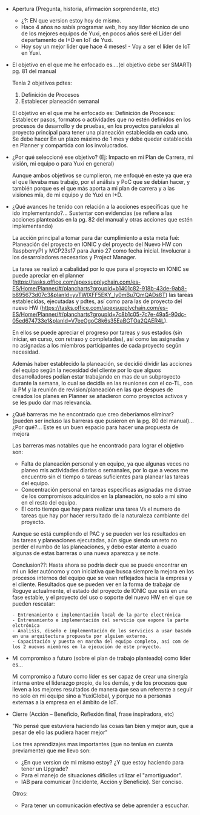 - Apertura (Pregunta, historia, afirmación sorprendente, etc)

  - ¿?: EN que version estoy hoy de mismo.
  - Hace 4 años no sabía programar web, hoy soy líder técnico de uno de los mejores equipos de Yuxi, en pocos años seré el Líder del departamento de I+D en IoT de Yuxi.
  - Hoy soy un mejor lìder que hace 4 meses! - Voy a ser el líder de IoT en Yuxi.

- El objetivo en el que me he enfocado es….(el objetivo debe ser SMART)  pg. 81 del manual

  Tenía 2 objetivos pdtes:
  1. Definición de Procesos
  2. Establecer planeación semanal

  El objetivo en el que me he enfocado es:
  Definición de Procesos: Establecer pasos, formatos o actividades que no estén definidos en los procesos de desarrollo y de pruebas, en los proyectos paralelos al proyecto principal para tener una planeación establecida en cada uno. Se debe hacer En un plazo máximo de 1 mes y debe quedar establecida en Planner y compartida con los involucrados.

- ¿Por qué seleccioné ese objetivo? (Ej: Impacto en mi Plan de Carrera, mi visión, mi equipo o para Yuxi en general)

  Aunque ambos objetivos se cumplieron, me enfoqué en este ya que era el que llevaba mas trabajo, por el análisis y PoC que se debían hacer, y también porque es el que más aporta a mi plan de carrera y a las visiones mía, de mi equipo y de Yuxi en I+D.

- ¿Qué avances he tenido con relación a la acciones específicas que he ido implementando?... Sustentar con evidencias (se refiere a las acciones planteadas en la pg. 82 del manual y otras acciones que estén implementando)

  La acción principal a tomar para dar cumplimiento a esta meta fué: Planeación del proyecto en IONIC y del proyecto del Nuevo HW con RaspberryPI y MCP23s17 para Junio 27 como fecha inicial.  Involucrar a los desarroladores necesarios y Project Manager.

  La tarea se realizó a cabalidad por lo que para el proyecto en IONIC se puede apreciar en el planner (https://tasks.office.com/apexsupplychain.com/es-ES/Home/Planner/#/plancharts?groupId=b1401c82-918b-43de-9ab8-b895673d07c3&planId=yvTWlXFF5EKY_ly0mBu7QmQADs8T) las tareas establecidas, ejecutadas y pdtes, así como para las de proyecto del nuevo HW (https://tasks.office.com/apexsupplychain.com/es-ES/Home/Planner/#/plancharts?groupId=7c8b1c05-7c7e-49a5-90dc-05ed674733e1&planId=V7eeOgoC8k6s35EaBGTOa2QAER4L).

  En ellos se puede apreciar el progreso por tareas y sus estados (sin iniciar, en curso, con retraso y completadas), así como las asignadas y no asignadas a los miembros participantes de cada proyecto según necesidad.

  Además haber establecido la planeación, se decidió dividir las acciones del equipo según la necesidad del cliente por lo que alguos desarrolladores podían estar trabajando en mas de un subproyecto durante la semana, lo cual se decidía en las reuniones con el co-TL, con la PM y la reunión de revision/planeación en las que despues de creados los planes en Planner se añadieron como proyectos activos y se les pudo dar mas relevancia.

- ¿Qué barreras me he encontrado que creo deberíamos eliminar? (pueden ser incluso las barreras que pusieron en la pg. 80 del manual)... ¿Por qué?... Este es un buen espacio para hacer una propuesta de mejora

  Las barreras mas notables que he encontrado para lograr el objetivo son:

    - Falta de planeación personal y en equipo, ya que algunas veces no planeo mis actividades diarias o semanales, por lo que a veces me encuentro sin el tiempo o tareas suficientes para planear las tareas del equipo.
    - Concentración personal en tareas específicas asignadas me distrae de los compromisos adquiridos en la planeación, no solo a mi sino en el resto del equipo.
    - El corto tiempo que hay para realizar una tarea Vs el numero de tareas que hay por hacer rersultado de la naturaleza cambiante del proyecto.

    Aunque se está cumpliendo el PAC y se pueden ver los resultados en las tareas y planeaciones ejecutadas, aún sigue siendo un reto no perder el rumbo de las planeaciones, y debo estar atento a cuado algunas de estas barreras o una nueva aparezca y se note.

    Conclusion??:
    Hasta ahora se podría decir que se puede encontrar en mi un líder autónomo y con iniciativa que busca siempre la mejora en los procesos internos del equipo que se vean reflejados hacia la empresa y el cliente. Resultados que se pueden ver en la forma de trabajar de Roguye actualmente, el estado del proyecto de IONIC que está en una fase estable, y el proyecto del uso o soporte del nuevo HW en el que se pueden rescatar:

      - Entrenamiento e implementación local de la parte electrónica
      - Entrenamiento e implementación del servicio que expone la parte elctrónica
      - Analisis, diseño e implementación de los servicios a usar basado en una arquitectura propuesta por alguien externo.
      - Capacitación y puesta en marcha del equipo completo, así com de los 2 nuevos miembros en la ejecución de este proyecto.

- Mi compromiso a futuro (sobre el plan de trabajo planteado) como líder es...

  Mi compromiso a futuro como líder es ser capaz de crear una sinergía interna entre el liderazgo propio, de los demás, y de los procesos que lleven a los mejores resultados de manera que sea un referente a seguir no solo en mi equipo sino a YuxiGlobal, y porque no a personas externas a la empresa en el ámbito de IoT.

- Cierre (Acción – Beneficio, Reflexión final, frase inspiradora, etc)

  "No pensé que estuviera haciendo las cosas tan bien y mejor aun, que a pesar de ello las pudiera hacer mejor"

  Los tres aprendizajes mas importantes (que no teníua en cuenta previamente) que me llevo son:

    - ¿En que version de mi mismo estoy? ¿Y que estoy haciendo para tener un Upgrade?
    - Para el manejo de situaciones difíciles utilizar el "amortiguador".
    - IAB para comunicar (Incidente, Acción y Beneficio). Ser conciso.

    Otros:

    - Para tener un comunicación efectiva se debe aprender a escuchar.

